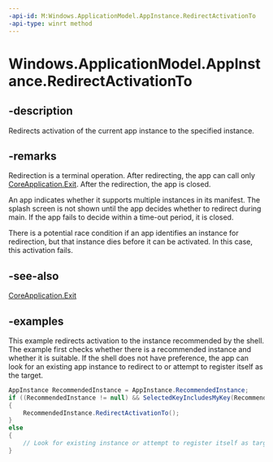 ```yaml
---
-api-id: M:Windows.ApplicationModel.AppInstance.RedirectActivationTo
-api-type: winrt method
---
```


<!-- Method syntax.
public void AppInstance.RedirectActivationTo()
-->

# Windows.ApplicationModel.AppInstance.RedirectActivationTo

## -description
Redirects activation of the current app instance to the specified instance. 

## -remarks
Redirection is a terminal operation.
After redirecting, the app can call only [CoreApplication.Exit](coreapplication_exit_1158854104.md). 
After the redirection, the app is closed. 

An app indicates whether it supports multiple instances in its manifest.
The splash screen is not shown until the app decides whether to redirect during main. 
If the app fails to decide within a time-out period, it is closed.

There is a potential race condition if an app identifies an instance for redirection, but that instance dies before it can be activated. 
In this case, this activation fails. 

## -see-also
[CoreApplication.Exit](coreapplication_exit_1158854104.md)

## -examples
This example redirects activation to the instance recommended by the shell.
The example first checks whether there is a recommended instance and whether it is suitable. 
If the shell does not have preference, the app can look for an existing app instance to redirect to or attempt to register itself as the target.

```csharp
AppInstance RecommendedInstance = AppInstance.RecommendedInstance;
if ((RecommendedInstance != null) && SelectedKeyIncludesMyKey(RecommendedInstance.Key))
{
    RecommendedInstance.RedirectActivationTo();
}
else
{
    // Look for existing instance or attempt to register itself as target.
}
```
